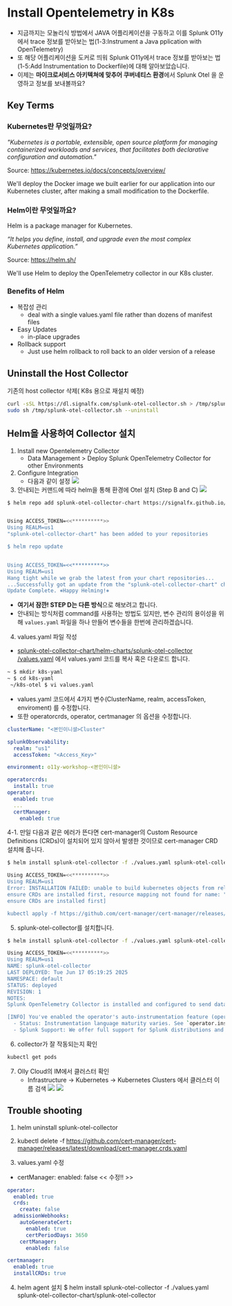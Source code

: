 # Install Opentelemetry in K8s
- 지금까지는 모놀리식 방법에서 JAVA 어플리케이션을 구동하고 이를 Splunk O11y에서 trace 정보를 받아보는 법(1-3:Instrument a Java pplication with OpenTelemetry) 
- 또 해당 어플리케이션을 도커로 띄워 Splunk O11y에서 trace 정보를 받아보는 법(1-5:Add Instrumentation to Dockerfile)에 대해 알아보았습니다. 
- 이제는 **마이크로서비스 아키텍쳐에 맞추어 쿠버네티스 환경**에서 Splunk Otel 을 운영하고 정보를 보내볼까요? 
## Key Terms

### Kubernetes란 무엇일까요?

_"Kubernetes is a portable, extensible, open source platform for managing containerized
workloads and services, that facilitates both declarative configuration and automation."_

Source: https://kubernetes.io/docs/concepts/overview/

We'll deploy the Docker image we built earlier for our application into our Kubernetes cluster, after making
a small modification to the Dockerfile.

### Helm이란 무엇일까요?

Helm is a package manager for Kubernetes.

_“It helps you define, install, and upgrade even the most complex Kubernetes application.”_

Source: https://helm.sh/

We'll use Helm to deploy the OpenTelemetry collector in our K8s cluster.

### Benefits of Helm

- 복잡성 관리
  - deal with a single values.yaml file rather than dozens of manifest files
- Easy Updates
  - in-place upgrades
- Rollback support
  - Just use helm rollback to roll back to an older version of a release

## Uninstall the Host Collector

기존의 host collector 삭제( K8s 용으로 재설치 예정)

```bash
curl -sSL https://dl.signalfx.com/splunk-otel-collector.sh > /tmp/splunk-otel-collector.sh;
sudo sh /tmp/splunk-otel-collector.sh --uninstall
```

## Helm을 사용하여 Collector 설치

1. Install new Opentelemetry Collector
   - Data Management > Deploy Splunk OpenTelemetry Collector for other Environments
2. Configure Integration
   - 다음과 같이 설정
     ![](../../images/1-ninja-kr/1-6-configuration1.png)
3. 안내되는 커맨드에 따라 helm을 통해 환경에 Otel 설치 (Step B and C)
![](../../images/1-ninja-kr/1-6-configuration3.png)
```bash
$ helm repo add splunk-otel-collector-chart https://signalfx.github.io/splunk-otel-collector-chart


Using ACCESS_TOKEN=<<**********>>
Using REALM=us1
"splunk-otel-collector-chart" has been added to your repositories

$ helm repo update


Using ACCESS_TOKEN=<<**********>>
Using REALM=us1
Hang tight while we grab the latest from your chart repositories...
...Successfully got an update from the "splunk-otel-collector-chart" chart repository
Update Complete. ⎈Happy Helming!⎈
```
* **여기서 잠깐! STEP D는 다른 방식**으로 해보려고 합니다. 
* 안내되는 방식처럼 command를 사용하는 방법도 있지만, 변수 관리의 용이성을 위해 ```values.yaml``` 파일을 하나 만들어 변수들을 한번에 관리하겠습니다. 

4. values.yaml 파일 작성
- [splunk-otel-collector-chart/helm-charts/splunk-otel-collector
/values.yaml](https://github.com/signalfx/splunk-otel-collector-chart/blob/main/helm-charts/splunk-otel-collector/values.yaml) 에서 values.yaml 코드를 복사 혹은 다운로드 합니다. 

```bash
~ $ mkdir k8s-yaml
~ $ cd k8s-yaml
 ~/k8s-otel $ vi values.yaml 
```

- values.yaml 코드에서 4가지 변수(ClusterName, realm, accessToken, enviroment) 를 수정합니다.
- 또한 operatorcrds, operator, certmanager 의 옵션을 수정합니다. 
```yaml
clusterName: "<본인이니셜>Cluster"

splunkObservability:
  realm: "us1"
  accessToken: "<Access_Key>"

environment: o11y-workshop-<본인이니셜>

operatorcrds:
  install: true
operator:
  enabled: true
  ...
  certManager:
    enabled: true
```
4-1. 만일 다음과 같은 에러가 뜬다면 cert-manager의 Custom Resource Definitions (CRDs)이 설치되어 있지 않아서 발생한 것이므로 cert-manager CRD 설치해 줍니다. 
```bash
$ helm install splunk-otel-collector -f ./values.yaml splunk-otel-collector-chart/splunk-otel-collector

Using ACCESS_TOKEN=<<**********>>
Using REALM=us1
Error: INSTALLATION FAILED: unable to build kubernetes objects from release manifest: [resource mapping not found for name: "splunk-otel-collector-operator-serving-cert" namespace: "default" from "": no matches for kind "Certificate" in version "cert-manager.io/v1"
ensure CRDs are installed first, resource mapping not found for name: "splunk-otel-collector-operator-selfsigned-issuer" namespace: "default" from "": no matches for kind "Issuer" in version "cert-manager.io/v1"
ensure CRDs are installed first]

kubectl apply -f https://github.com/cert-manager/cert-manager/releases/latest/download/cert-manager.crds.yaml

```

5. splunk-otel-collector를 설치합니다. 
```bash
$ helm install splunk-otel-collector -f ./values.yaml splunk-otel-collector-chart/splunk-otel-collector

Using ACCESS_TOKEN=<<**********>>
Using REALM=us1
NAME: splunk-otel-collector
LAST DEPLOYED: Tue Jun 17 05:19:25 2025
NAMESPACE: default
STATUS: deployed
REVISION: 1
NOTES:
Splunk OpenTelemetry Collector is installed and configured to send data to Splunk Observability realm us1.

[INFO] You've enabled the operator's auto-instrumentation feature (operator.enabled=true)! The operator can automatically instrument Kubernetes hosted applications.
  - Status: Instrumentation language maturity varies. See `operator.instrumentation.spec` and documentation for utilized instrumentation details.
  - Splunk Support: We offer full support for Splunk distributions and best-effort support for native OpenTelemetry distributions of auto-instrumentation libraries.
```

6. collector가 잘 작동되는지 확인
```bash
kubectl get pods
```
7. Olly Cloud의 IM에서 클러스터 확인
   - Infrastructure -> Kubernetes -> Kubernetes Clusters 에서 클러스터 이름 검색
     ![](../../images/1-ninja-kr/1-6-configuration2.png)
     ![](../../images/1-ninja-kr/1-6-configuration4.png)




## Trouble shooting

1. helm uninstall splunk-otel-collector
2. kubectl delete -f https://github.com/cert-manager/cert-manager/releases/latest/download/cert-manager.crds.yaml

3. values.yaml 수정
- certManager:
      enabled: false << 수정!! >>
```yaml
operator:
  enabled: true
  crds:
    create: false
  admissionWebhooks:
    autoGenerateCert:
      enabled: true
      certPeriodDays: 3650
    certManager:
      enabled: false

certmanager:
  enabled: true
  installCRDs: true
```

4. helm agent 설치
$ helm install splunk-otel-collector -f ./values.yaml splunk-otel-collector-chart/splunk-otel-collector
